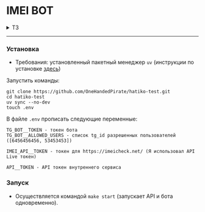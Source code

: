 # IMEI BOT
                                                      
<details>
<summary>ТЗ</summary>

1. **Общее описание**<br>
Необходимо разработать бэкенд-систему для проверки IMEI устройств, которая будет интегрирована с Telegram-ботом и предоставлять API для внешних запросов. В рамках тестового задания необходимо реализовать базовую работу с одним сервисом.
2. **Функционал**<br>

    2.1 Доступ

    - Белый список пользователей для Telegram:
    Реализовать белый список для доступа к функционалу бота.

    - Авторизация через API:
    Реализовать авторизацию по токену для доступа к API.

    2.2 Telegram-бот
    - Пользователь отправляет боту IMEI.

    - Бот должен:
        - Проверить IMEI на валидность.
        - Отправить в ответ информацию о IMEI.

    2.3 Запросы API (пример)<br>
    
       Запрос на получение списка услуг:
       Метод: POST /api/check-imei
       Параметры запроса:
       imei (строка, обязательный) — IMEI устройства.
       token (строка, обязательный) — токен авторизации.
    
       Ответ:
       JSON с информацией о IMEI.

3. Список сервисов
В рамках тестового задания достаточно реализовать работу с одним сервисом:
https://imeicheck.net/

Документация: https://imeicheck.net/promo-api

</details>

<hr>

### Установка

- Требования: установленный пакетный менеджер `uv` (инструкции по установке <a href="https://docs.astral.sh/uv/getting-started/installation/#uv">здесь</a>)

Запустить команды:

```
git clone https://github.com/OneHandedPirate/hatiko-test.git
cd hatiko-test
uv sync --no-dev
touch .env
```

В файле `.env` прописать следующие переменные:
```
TG_BOT__TOKEN - токен бота
TG_BOT__ALLOWED_USERS - список tg_id разрешенных пользователей ([6456456456, 53453453])

IMEI_API__TOKEN - токен для https://imeicheck.net/ (Я использовал API Live токен)

API__TOKEN - API токен внутреннего сервиса
```

### Запуск
- Осуществляется командой `make start` (запускает API и бота одновременно).


                                                
